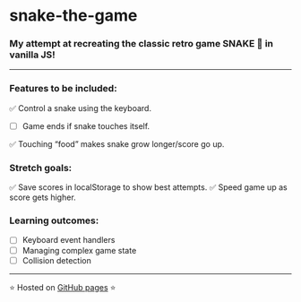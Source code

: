 # snake-the-game

### My attempt at recreating the classic retro game **SNAKE** 🐍 in vanilla JS!

--- 

### Features to be included:
✅ Control a snake using the keyboard.
- [ ] Game ends if snake touches itself.

✅ Touching “food” makes snake grow longer/score go up.

### Stretch goals: 
✅ Save scores in localStorage to show best attempts.
✅ Speed game up as score gets higher.

### Learning outcomes: 
- [ ] Keyboard event handlers
- [ ] Managing complex game state
- [ ] Collision detection

--- 

⭐ Hosted on [GitHub pages](https://mariaalouisaa.github.io/snake-the-game/) ⭐
